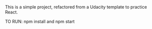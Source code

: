 This is a simple project, refactored from a Udacity template to practice React.

TO RUN:
npm install and npm start
